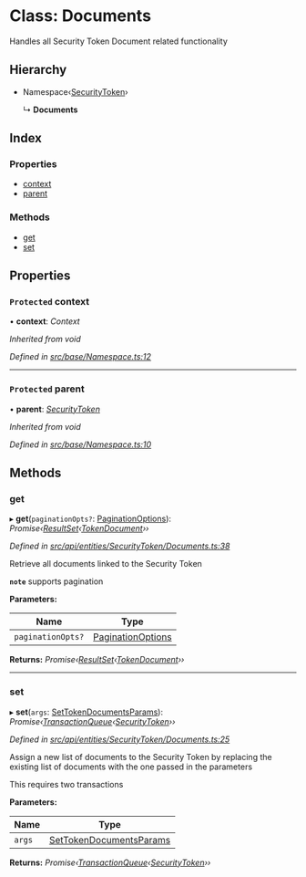 # Class: Documents

Handles all Security Token Document related functionality

## Hierarchy

* Namespace‹[SecurityToken](securitytoken.md)›

  ↳ **Documents**

## Index

### Properties

* [context](documents.md#protected-context)
* [parent](documents.md#protected-parent)

### Methods

* [get](documents.md#get)
* [set](documents.md#set)

## Properties

### `Protected` context

• **context**: *Context*

*Inherited from void*

*Defined in [src/base/Namespace.ts:12](https://github.com/PolymathNetwork/polymesh-sdk/blob/374efb41/src/base/Namespace.ts#L12)*

___

### `Protected` parent

• **parent**: *[SecurityToken](securitytoken.md)*

*Inherited from void*

*Defined in [src/base/Namespace.ts:10](https://github.com/PolymathNetwork/polymesh-sdk/blob/374efb41/src/base/Namespace.ts#L10)*

## Methods

###  get

▸ **get**(`paginationOpts?`: [PaginationOptions](../interfaces/paginationoptions.md)): *Promise‹[ResultSet](../interfaces/resultset.md)‹[TokenDocument](../interfaces/tokendocument.md)››*

*Defined in [src/api/entities/SecurityToken/Documents.ts:38](https://github.com/PolymathNetwork/polymesh-sdk/blob/374efb41/src/api/entities/SecurityToken/Documents.ts#L38)*

Retrieve all documents linked to the Security Token

**`note`** supports pagination

**Parameters:**

Name | Type |
------ | ------ |
`paginationOpts?` | [PaginationOptions](../interfaces/paginationoptions.md) |

**Returns:** *Promise‹[ResultSet](../interfaces/resultset.md)‹[TokenDocument](../interfaces/tokendocument.md)››*

___

###  set

▸ **set**(`args`: [SetTokenDocumentsParams](../interfaces/settokendocumentsparams.md)): *Promise‹[TransactionQueue](transactionqueue.md)‹[SecurityToken](securitytoken.md)››*

*Defined in [src/api/entities/SecurityToken/Documents.ts:25](https://github.com/PolymathNetwork/polymesh-sdk/blob/374efb41/src/api/entities/SecurityToken/Documents.ts#L25)*

Assign a new list of documents to the Security Token by replacing the existing list of documents with the one passed in the parameters

This requires two transactions

**Parameters:**

Name | Type |
------ | ------ |
`args` | [SetTokenDocumentsParams](../interfaces/settokendocumentsparams.md) |

**Returns:** *Promise‹[TransactionQueue](transactionqueue.md)‹[SecurityToken](securitytoken.md)››*
